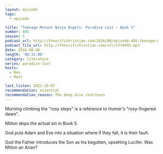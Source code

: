 ```yaml
---
layout: episode
tags:
  - episode

title: "Teenage Mutant Ninja Angels: Paradise Lost – Book V"
number: 493
season: 5
podcast_url: http://thescifichristian.com/2016/08/episode-493-teenage-mutant-ninja-angels-paradise-lost-book-v/
podcast_file_url: http://thescifichristian.com/sfc/sfc0493.mp3
date: 2016-08-06
length: '00:31:00'
category: literature
series: paradise-lost
hosts:
  - Ben
  - Matt

last_listen: 2021-10-07
recommendation: essential
recommendation_reason: The deep dive continues
---
```


Morning climbing the "rosy steps" is a reference to Homer's "rosy-fingered dawn".

Milton skips the actual sin in Book 5.

God puts Adam and Eve into a situation where if they fall, it is their fault.

God the Father introduces the Son as his begotten, upsetting Lucifer. Was Milton an Arian?